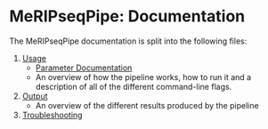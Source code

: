 # MeRIPseqPipe: Documentation

The MeRIPseqPipe documentation is split into the following files:

1. [Usage](usage.md)
    * [Parameter Documentation](parameter_docs.md)
    * An overview of how the pipeline works, how to run it and a description of all of the different command-line flags.
2. [Output](output.md)
    * An overview of the different results produced by the pipeline
3. [Troubleshooting](troubleshooting.md)